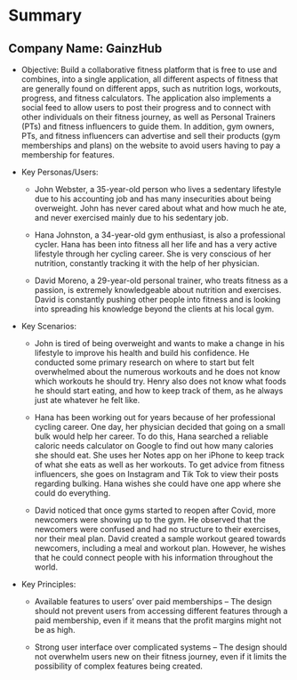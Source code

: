 # Summary

## Company Name: GainzHub 

* Objective: Build a collaborative fitness platform that is free to use and combines, into a single application, all different aspects of fitness that are generally found on different apps, such as nutrition logs, workouts, progress, and fitness calculators. The application also implements a social feed to allow users to post their progress and to connect with other individuals on their fitness journey, as well as Personal Trainers (PTs) and fitness influencers to guide them. In addition, gym owners, PTs, and fitness influencers can advertise and sell their products (gym memberships and plans) on the website to avoid users having to pay a membership for features.

* Key Personas/Users: 

    * John Webster, a 35-year-old person who lives a sedentary lifestyle due to his accounting job and has many insecurities about being overweight. John has never cared about what and how much he ate, and never exercised mainly due to his sedentary job. 

    * Hana Johnston, a 34-year-old gym enthusiast, is also a professional cycler. Hana has been into fitness all her life and has a very active lifestyle through her cycling career. She is very conscious of her nutrition, constantly tracking it with the help of her physician.

    * David Moreno, a 29-year-old personal trainer, who treats fitness as a passion, is extremely knowledgeable about nutrition and exercises. David is constantly pushing other people into fitness and is looking into spreading his knowledge beyond the clients at his local gym.

* Key Scenarios:

    * John is tired of being overweight and wants to make a change in his lifestyle to improve his health and build his confidence. He conducted some primary research on where to start but felt overwhelmed about the numerous workouts and he does not know which workouts he should try. Henry also does not know what foods he should start eating, and how to keep track of them, as he always just ate whatever he felt like. 

    * Hana has been working out for years because of her professional cycling career. One day, her physician decided that going on a small bulk would help her career. To do this, Hana searched a reliable caloric needs calculator on Google to find out how many calories she should eat. She uses her Notes app on her iPhone to keep track of what she eats as well as her workouts. To get advice from fitness influencers, she goes on Instagram and Tik Tok to view their posts regarding bulking. Hana wishes she could have one app where she could do everything.

    * David noticed that once gyms started to reopen after Covid, more newcomers were showing up to the gym. He observed that the newcomers were confused and had no structure to their exercises, nor their meal plan. David created a sample workout geared towards newcomers, including a meal and workout plan. However, he wishes that he could connect people with his information throughout the world.

* Key Principles:

    * Available features to users’ over paid memberships – The design should not prevent users from accessing different features through a paid membership, even if it means that the profit margins might not be as high.

    * Strong user interface over complicated systems – The design should not overwhelm users new on their fitness journey, even if it limits the possibility of complex features being created.
